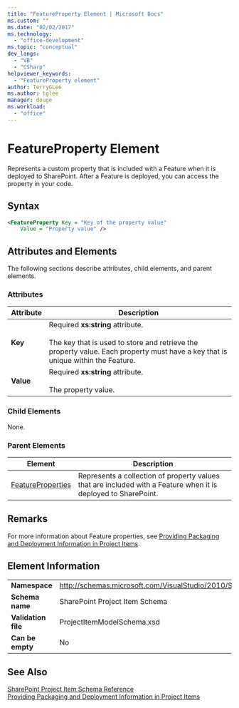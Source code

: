 ```yaml
---
title: "FeatureProperty Element | Microsoft Docs"
ms.custom: ""
ms.date: "02/02/2017"
ms.technology: 
  - "office-development"
ms.topic: "conceptual"
dev_langs: 
  - "VB"
  - "CSharp"
helpviewer_keywords: 
  - "FeatureProperty element"
author: TerryGLee
ms.author: tglee
manager: douge
ms.workload: 
  - "office"
---
```

# FeatureProperty Element
  Represents a custom property that is included with a Feature when it is deployed to SharePoint. After a Feature is deployed, you can access the property in your code.  
  
## Syntax  
  
```xml  
<FeatureProperty Key = "Key of the property value"  
    Value = "Property value" />  
```  
  
## Attributes and Elements  
 The following sections describe attributes, child elements, and parent elements.  
  
### Attributes  
  
|Attribute|Description|  
|---------------|-----------------|  
|**Key**|Required **xs:string** attribute.<br /><br /> The key that is used to store and retrieve the property value. Each property must have a key that is unique within the Feature.|  
|**Value**|Required **xs:string** attribute.<br /><br /> The property value.|  
  
### Child Elements  
 None.  
  
### Parent Elements  
  
|Element|Description|  
|-------------|-----------------|  
|[FeatureProperties](../sharepoint/featureproperties-element.md)|Represents a collection of property values that are included with a Feature when it is deployed to SharePoint.|  
  
## Remarks  
 For more information about Feature properties, see [Providing Packaging and Deployment Information in Project Items](../sharepoint/providing-packaging-and-deployment-information-in-project-items.md).  
  
## Element Information  
  
|||  
|-|-|  
|**Namespace**|http://schemas.microsoft.com/VisualStudio/2010/SharePointTools/SharePointProjectItemModel|  
|**Schema name**|SharePoint Project Item Schema|  
|**Validation file**|ProjectItemModelSchema.xsd|  
|**Can be empty**|No|  
  
## See Also  
 [SharePoint Project Item Schema Reference](../sharepoint/sharepoint-project-item-schema-reference.md)   
 [Providing Packaging and Deployment Information in Project Items](../sharepoint/providing-packaging-and-deployment-information-in-project-items.md)  
  
  